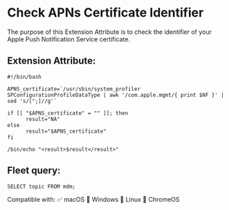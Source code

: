 # Check APNs Certificate Identifier

The purpose of this Extension Attribute is to check the identifier of your Apple Push Notification Service certificate.
 
## Extension Attribute:
```
#!/bin/bash

APNS_certificate=`/usr/sbin/system_profiler SPConfigurationProfileDataType | awk '/com.apple.mgmt/{ print $NF }' | sed 's/[";]//g'`

if [[ "$APNS_certificate" = "" ]]; then
      result="NA"
else
      result="$APNS_certificate"
fi

/bin/echo "<result>$result</result>"
```
## Fleet query:
```SELECT topic FROM mdm;```

Compatible with: ✅ macOS 🚫 Windows 🚫 Linux 🚫 ChromeOS
